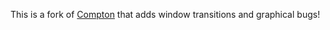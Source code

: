 This is a fork of [Compton](https://github.com/chjj/compton) that adds window transitions and graphical bugs!
